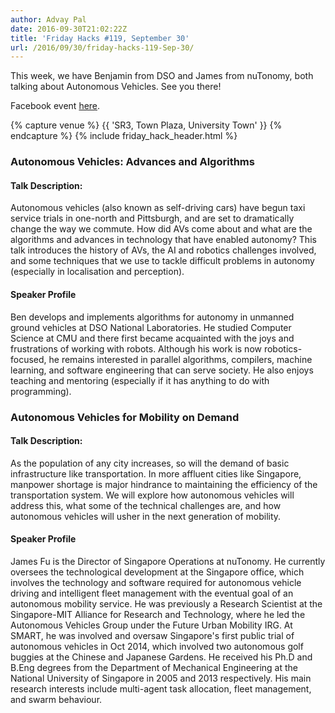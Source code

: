 ```yaml
---
author: Advay Pal
date: 2016-09-30T21:02:22Z
title: 'Friday Hacks #119, September 30'
url: /2016/09/30/friday-hacks-119-Sep-30/
---
```


This week, we have Benjamin from DSO and James from nuTonomy, both talking about Autonomous Vehicles. See you there!

Facebook event [here](https://www.facebook.com/events/800240806745171/).

{% capture venue %}
    {{ 'SR3, Town Plaza, University Town' }}
{% endcapture %}
{% include friday_hack_header.html %}


### Autonomous Vehicles: Advances and Algorithms

#### Talk Description:

Autonomous vehicles (also known as self-driving cars) have begun taxi service trials in one-north and Pittsburgh, and are set to dramatically change the way we commute. How did AVs come about and what are the algorithms and advances in technology that have enabled autonomy? This talk introduces the history of AVs, the AI and robotics challenges involved, and some techniques that we use to tackle difficult problems in autonomy (especially in localisation and perception).

#### Speaker Profile

Ben develops and implements algorithms for autonomy in unmanned ground vehicles at DSO National Laboratories. He studied Computer Science at CMU and there first became acquainted with the joys and frustrations of working with robots. Although his work is now robotics-focused, he remains interested in parallel algorithms, compilers, machine learning, and software engineering that can serve society. He also enjoys teaching and mentoring (especially if it has anything to do with programming).



### Autonomous Vehicles for Mobility on Demand

#### Talk Description:

As the population of any city increases, so will the demand of basic infrastructure like transportation. In more affluent cities like Singapore, manpower shortage is major hindrance to maintaining the efficiency of the transportation system. We will explore how autonomous vehicles will address this, what some of the technical challenges are, and how autonomous vehicles will usher in the next generation of mobility.

#### Speaker Profile

James Fu is the Director of Singapore Operations at nuTonomy. He currently oversees the technological development at the Singapore office, which involves the technology and software required for autonomous vehicle driving and intelligent fleet management with the eventual goal of an autonomous mobility service. He was previously a Research Scientist at the Singapore-MIT Alliance for Research and Technology, where he led the Autonomous Vehicles Group under the Future Urban Mobility IRG. At SMART, he was involved and oversaw Singapore's first public trial of autonomous vehicles in Oct 2014, which involved two autonomous golf buggies at the Chinese and Japanese Gardens. He received his Ph.D and B.Eng degrees from the Department of Mechanical Engineering at the National University of Singapore in 2005 and 2013 respectively. His main research interests include multi-agent task allocation, fleet management, and swarm behaviour.
